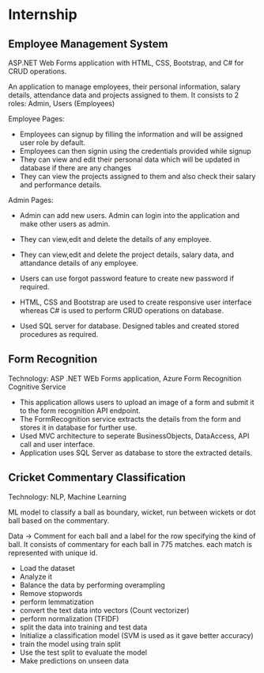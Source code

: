 # Internship

## Employee Management System

ASP.NET Web Forms application with HTML, CSS, Bootstrap, and C# for CRUD operations.

An application to manage employees, their personal information, salary details, attendance data and projects assigned to them.
It consists to 2 roles: Admin, Users (Employees)

Employee Pages:
- Employees can signup by filling the information and will be assigned user role by default.
- Employees can then signin using the credentials provided while signup
- They can view and edit their personal data which will be updated in database if there are any changes
- They can view the projects assigned to them and also check their salary and performance details.

Admin Pages:
- Admin can add new users. Admin can login into the application and make other users as admin.
- They can view,edit and delete the details of any employee.
- They can view,edit and delete the project details, salary data, and attandance details of any employee.
- Users can use forgot password feature to create new password if required.

- HTML, CSS and Bootstrap are used to create responsive user interface whereas C# is used to perform CRUD operations on database.
- Used SQL server for database. Designed tables and created stored procedures as required.

## Form Recognition

Technology: ASP .NET WEb Forms application, Azure Form Recognition Cognitive Service

- This application allows users to upload an image of a form and submit it to the form recognition API endpoint.
- The FormRecognition service extracts the details from the form and stores it in database for further use.
- Used MVC architecture to seperate  BusinessObjects, DataAccess, API call and user interface.
- Application uses SQL Server as database to store the extracted details.

## Cricket Commentary Classification

Technology: NLP, Machine Learning

ML model to classify a ball as boundary, wicket, run between wickets or dot ball based on the commentary.

Data -> Comment for each ball and a label for the row specifying the kind of ball.
It consists of commentary for each ball in 775 matches. each match is represented with unique id.

- Load the dataset
- Analyze it
- Balance the data by performing overampling
- Remove stopwords
- perform lemmatization
- convert the text data into vectors (Count vectorizer)
- perform normalization (TFIDF)
- split the data into training and test data
- Initialize a classification model (SVM is used as it gave better accuracy)
- train the model using train split 
- Use the test split to evaluate the model
- Make predictions on unseen data


